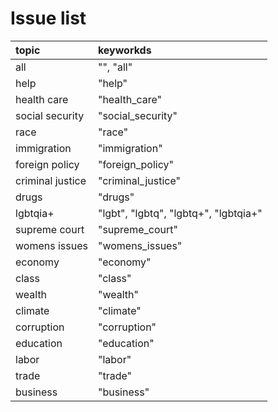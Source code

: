 # Issue list

topic|keyworkds
:--|:--
all|\"\", \"all\"
help|\"help\"
health care|\"health_care\"
social security|\"social_security\"
race|\"race\"
immigration|\"immigration\"
foreign policy|\"foreign_policy\"
criminal justice|\"criminal_justice\"
drugs|\"drugs\"
lgbtqia+|\"lgbt\", \"lgbtq\", \"lgbtq+\", \"lgbtqia+\"
supreme court|\"supreme_court\"
womens issues|\"womens_issues\"
economy|\"economy\"
class|\"class\"
wealth|\"wealth\"
climate|\"climate\"
corruption|\"corruption\"
education|\"education\"
labor|\"labor\"
trade|\"trade\"
business|\"business\"
